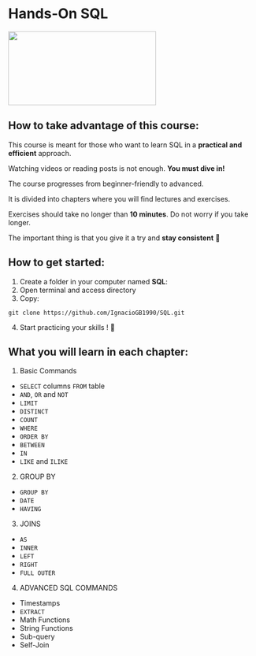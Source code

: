 # Hands-On SQL

<img src="https://i0.wp.com/learn.onemonth.com/wp-content/uploads/2019/07/image2-1.png?fit=600%2C315&ssl=1" width=300 height=150></img>

## How to take advantage of this course:

This course is meant for those who want to learn SQL in a **practical and efficient** approach. 

Watching videos or reading posts is not enough. **You must dive in!**

The course progresses from beginner-friendly to advanced.

It is divided into chapters where you will find lectures and exercises.

Exercises should take no longer than **10 minutes**. Do not worry if you take longer.

The important thing is that you give it a try and **stay consistent** 💪

## How to get started:
1. Create a folder in your computer named **SQL**:
2. Open terminal and access directory
3. Copy:
~~~
git clone https://github.com/IgnacioGB1990/SQL.git
~~~
4. Start practicing your skills ! 🚀


## What you will learn in each chapter:

1. Basic Commands
- `SELECT` columns `FROM` table
- `AND`, `OR` and `NOT`
- `LIMIT`
- `DISTINCT`
- `COUNT`
- `WHERE`
- `ORDER BY`
- `BETWEEN`
- `IN`
- `LIKE` and `ILIKE`

2. GROUP BY
- `GROUP BY`
- `DATE`
- `HAVING`


3. JOINS
- `AS`
- `INNER`
- `LEFT`
- `RIGHT`
- `FULL OUTER`

4. ADVANCED SQL COMMANDS
- Timestamps
- `EXTRACT`
- Math Functions
- String Functions
- Sub-query
- Self-Join


